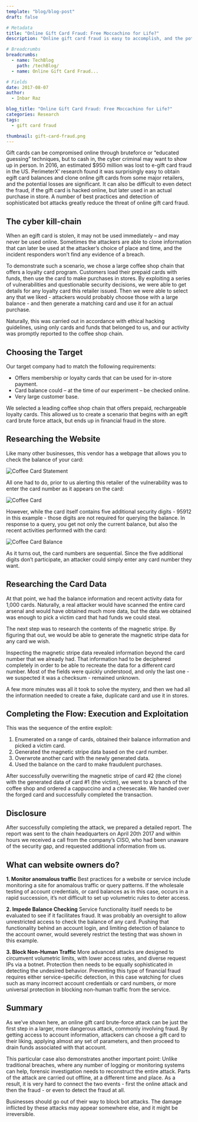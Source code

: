 ```yaml
---
template: "blog/blog-post"
draft: false

# Metadata
title: "Online Gift Card Fraud: Free Moccachino for Life?"
description: "Online gift card fraud is easy to accomplish, and the potential losses to retailers are significant. Learn best practices to prevent this on your site."

# Breadcrumbs
breadcrumbs:
  - name: TechBlog
    path: /techBlog/
  - name: Online Gift Card Fraud...

# Fields
date: 2017-08-07
author:
  - Inbar Raz

blog_title: "Online Gift Card Fraud: Free Moccachino for Life?"
categories: Research
tags:
  - gift card fraud

thumbnail: gift-card-fraud.png
---
```


Gift cards can be compromised online through bruteforce or “educated guessing” techniques, but to cash in, the cyber criminal may want to show up in person. In 2016, an estimated \$950 million was lost to e-gift card fraud in the US. PerimeterX’ research found it was surprisingly easy to obtain egift card balances and clone online gift cards from some major retailers, and the potential losses are significant. It can also be difficult to even detect the fraud, if the gift card is hacked online, but later used in an actual purchase in store. A number of best practices and detection of sophisticated bot attacks greatly reduce the threat of online gift card fraud.

## The cyber kill-chain

When an egift card is stolen, it may not be used immediately – and may never be used online. Sometimes the attackers are able to clone information that can later be used at the attacker’s choice of place and time, and the incident responders won’t find any evidence of a breach.

To demonstrate such a scenario, we chose a large coffee shop chain that offers a loyalty card program. Customers load their prepaid cards with funds, then use the card to make purchases in stores. By exploiting a series of vulnerabilities and questionable security decisions, we were able to get details for any loyalty card this retailer issued. Then we were able to select any that we liked - attackers would probably choose those with a large balance - and then generate a matching card and use it for an actual purchase.

Naturally, this was carried out in accordance with ethical hacking guidelines, using only cards and funds that belonged to us, and our activity was promptly reported to the coffee shop chain.

## Choosing the Target

Our target company had to match the following requirements:

- Offers membership or loyalty cards that can be used for in-store payment.
- Card balance could – at the time of our experiment – be checked online.
- Very large customer base.

We selected a leading coffee shop chain that offers prepaid, rechargeable loyalty cards. This allowed us to create a scenario that begins with an egift card brute force attack, but ends up in financial fraud in the store.

## Researching the Website

Like many other businesses, this vendor has a webpage that allows you to check the balance of your card:

![Coffee Card Statement](/assets/images/blog/coffee-card-statement.png)

All one had to do, prior to us alerting this retailer of the vulnerability was to enter the card number as it appears on the card:

![Coffee Card](/assets/images/blog/coffee-card.png)

However, while the card itself contains five additional security digits - 95912 in this example - those digits are not required for querying the balance. In response to a query, you get not only the current balance, but also the recent activities performed with the card:

![Coffee Card Balance](/assets/images/blog/coffee-card-balance.png)

As it turns out, the card numbers are sequential. Since the five additional digits don’t participate, an attacker could simply enter any card number they want.

## Researching the Card Data

At that point, we had the balance information and recent activity data for 1,000 cards. Naturally, a real attacker would have scanned the entire card arsenal and would have obtained much more data, but the data we obtained was enough to pick a victim card that had funds we could steal.

The next step was to research the contents of the magnetic stripe. By figuring that out, we would be able to generate the magnetic stripe data for any card we wish.

Inspecting the magnetic stripe data revealed information beyond the card number that we already had. That information had to be deciphered completely in order to be able to recreate the data for a different card number. Most of the fields were quickly understood, and only the last one - we suspected it was a checksum - remained unknown.

A few more minutes was all it took to solve the mystery, and then we had all the information needed to create a fake, duplicate card and use it in stores.

## Completing the Flow: Execution and Exploitation

This was the sequence of the entire exploit:

1. Enumerated on a range of cards, obtained their balance information and picked a victim card.
2. Generated the magnetic stripe data based on the card number.
3. Overwrote another card with the newly generated data.
4. Used the balance on the card to make fraudulent purchases.

After successfully overwriting the magnetic stripe of card #2 (the clone) with the generated data of card #1 (the victim), we went to a branch of the coffee shop and ordered a cappuccino and a cheesecake. We handed over the forged card and successfully completed the transaction.

## Disclosure

After successfully completing the attack, we prepared a detailed report. The report was sent to the chain headquarters on April 20th 2017 and within hours we received a call from the company’s CISO, who had been unaware of the security gap, and requested additional information from us.

## What can website owners do?

**1. Monitor anomalous traffic**
Best practices for a website or service include monitoring a site for anomalous traffic or query patterns. If the wholesale testing of account credentials, or card balances as in this case, occurs in a rapid succession, it’s not difficult to set up volumetric rules to deter access.

**2. Impede Balance Checking**
Service functionality itself needs to be evaluated to see if it facilitates fraud. It was probably an oversight to allow unrestricted access to check the balance of any card. Pushing that functionality behind an account login, and limiting detection of balance to the account owner, would severely restrict the testing that was shown in this example.

**3. Block Non-Human Traffic**
More advanced attacks are designed to circumvent volumetric limits, with lower access rates, and diverse request IPs via a botnet. Protection then needs to be equally sophisticated in detecting the undesired behavior. Preventing this type of financial fraud requires either service-specific detection, in this case watching for clues such as many incorrect account credentials or card numbers, or more universal protection in blocking non-human traffic from the service.

## Summary

As we’ve shown here, an online gift card brute-force attack can be just the first step in a larger, more dangerous attack, commonly involving fraud. By getting access to account information, attackers can choose a gift card to their liking, applying almost any set of parameters, and then proceed to drain funds associated with that account.

This particular case also demonstrates another important point: Unlike traditional breaches, where any number of logging or monitoring systems can help, forensic investigation needs to reconstruct the entire attack. Parts of the attack are carried out offline, at a different time and place. As a result, it is very hard to connect the two events - first the online attack and then the fraud - or even to detect the fraud at all.

Businesses should go out of their way to block bot attacks. The damage inflicted by these attacks may appear somewhere else, and it might be irreversible.
